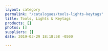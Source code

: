 ```yaml
---
layout: category
permalink: "/catalogues/tools-lights-keytags"
title: Tools, Lights & Keytags
products: []
photos: []
suppliers: []
date: 2019-03-29 18:18:58 -0500

---
```

